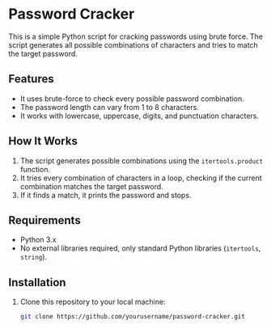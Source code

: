 # Password Cracker

This is a simple Python script for cracking passwords using brute force. The script generates all possible combinations of characters and tries to match the target password.

## Features

- It uses brute-force to check every possible password combination.
- The password length can vary from 1 to 8 characters.
- It works with lowercase, uppercase, digits, and punctuation characters.

## How It Works

1. The script generates possible combinations using the `itertools.product` function.
2. It tries every combination of characters in a loop, checking if the current combination matches the target password.
3. If it finds a match, it prints the password and stops.

## Requirements

- Python 3.x
- No external libraries required, only standard Python libraries (`itertools`, `string`).

## Installation

1. Clone this repository to your local machine:
   ```bash
   git clone https://github.com/yourusername/password-cracker.git
